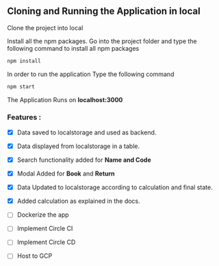 ## Cloning and Running the Application in local

Clone the project into local

Install all the npm packages. Go into the project folder and type the following command to install all npm packages

```bash
npm install
```

In order to run the application Type the following command

```bash
npm start
```

The Application Runs on **localhost:3000**

### Features :

- [x] Data saved to localstorage and used as backend.
- [x] Data displayed from localstorage in a table.
- [x] Search functionality added for **Name and Code**
- [x] Modal Added for **Book** and **Return**
- [x] Data Updated to localstorage according to calculation and final state.
- [x] Added calculation as explained in the docs.
- [ ] Dockerize the app
- [ ] Implement Circle CI
- [ ] Implement Circle CD
- [ ] Host to GCP

